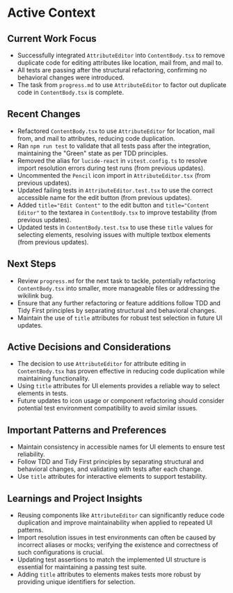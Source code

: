 # Active Context

## Current Work Focus
- Successfully integrated `AttributeEditor` into `ContentBody.tsx` to remove duplicate code for editing attributes like location, mail from, and mail to.
- All tests are passing after the structural refactoring, confirming no behavioral changes were introduced.
- The task from `progress.md` to use `AttributeEditor` to factor out duplicate code in `ContentBody.tsx` is complete.

## Recent Changes
- Refactored `ContentBody.tsx` to use `AttributeEditor` for location, mail from, and mail to attributes, reducing code duplication.
- Ran `npm run test` to validate that all tests pass after the integration, maintaining the "Green" state as per TDD principles.
- Removed the alias for `lucide-react` in `vitest.config.ts` to resolve import resolution errors during test runs (from previous updates).
- Uncommented the `Pencil` icon import in `AttributeEditor.tsx` (from previous updates).
- Updated failing tests in `AttributeEditor.test.tsx` to use the correct accessible name for the edit button (from previous updates).
- Added `title="Edit Content"` to the edit button and `title="Content Editor"` to the textarea in `ContentBody.tsx` to improve testability (from previous updates).
- Updated tests in `ContentBody.test.tsx` to use these `title` values for selecting elements, resolving issues with multiple textbox elements (from previous updates).

## Next Steps
- Review `progress.md` for the next task to tackle, potentially refactoring `ContentBody.tsx` into smaller, more manageable files or addressing the wikilink bug.
- Ensure that any further refactoring or feature additions follow TDD and Tidy First principles by separating structural and behavioral changes.
- Maintain the use of `title` attributes for robust test selection in future UI updates.

## Active Decisions and Considerations
- The decision to use `AttributeEditor` for attribute editing in `ContentBody.tsx` has proven effective in reducing code duplication while maintaining functionality.
- Using `title` attributes for UI elements provides a reliable way to select elements in tests.
- Future updates to icon usage or component refactoring should consider potential test environment compatibility to avoid similar issues.

## Important Patterns and Preferences
- Maintain consistency in accessible names for UI elements to ensure test reliability.
- Follow TDD and Tidy First principles by separating structural and behavioral changes, and validating with tests after each change.
- Use `title` attributes for interactive elements to support testability.

## Learnings and Project Insights
- Reusing components like `AttributeEditor` can significantly reduce code duplication and improve maintainability when applied to repeated UI patterns.
- Import resolution issues in test environments can often be caused by incorrect aliases or mocks; verifying the existence and correctness of such configurations is crucial.
- Updating test assertions to match the implemented UI structure is essential for maintaining a passing test suite.
- Adding `title` attributes to elements makes tests more robust by providing unique identifiers for selection.

